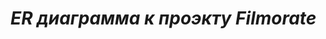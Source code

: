 # *ER диаграмма к проэкту Filmorate*
[logo]:https://github.com/KatrenkoVladislav/java-filmorate/blob/readme/ER_filmorate.png